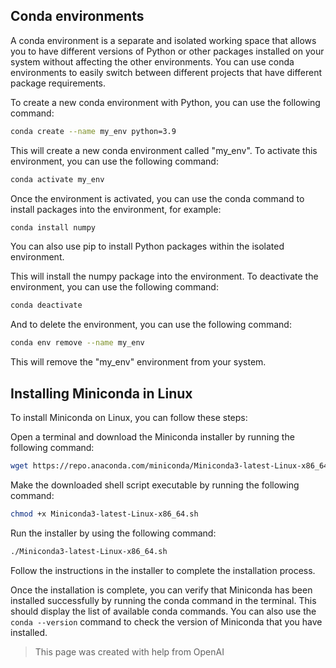 ## Conda environments

A conda environment is a separate and isolated working space that allows you to have different versions of Python or other packages installed on your system without affecting the other environments. You can use conda environments to easily switch between different projects that have different package requirements.

To create a new conda environment with Python, you can use the following command:

```bash
conda create --name my_env python=3.9
```

This will create a new conda environment called "my_env". To activate this environment, you can use the following command:

```bash
conda activate my_env
```

Once the environment is activated, you can use the conda command to install packages into the environment, for example:

```bash
conda install numpy
```

You can also use pip to install Python packages within the isolated environment.

This will install the numpy package into the environment. To deactivate the environment, you can use the following command:

```bash
conda deactivate
```

And to delete the environment, you can use the following command:

```bash
conda env remove --name my_env
```

This will remove the "my_env" environment from your system.

## Installing Miniconda in Linux

To install Miniconda on Linux, you can follow these steps:

Open a terminal and download the Miniconda installer by running the following command:

```bash
wget https://repo.anaconda.com/miniconda/Miniconda3-latest-Linux-x86_64.sh
```

Make the downloaded shell script executable by running the following command:

```bash
chmod +x Miniconda3-latest-Linux-x86_64.sh
```

Run the installer by using the following command:

```bash
./Miniconda3-latest-Linux-x86_64.sh
```

Follow the instructions in the installer to complete the installation process.

Once the installation is complete, you can verify that Miniconda has been installed successfully by running the conda command in the terminal. This should display the list of available conda commands. You can also use the `conda --version` command to check the version of Miniconda that you have installed.

> This page was created with help from OpenAI